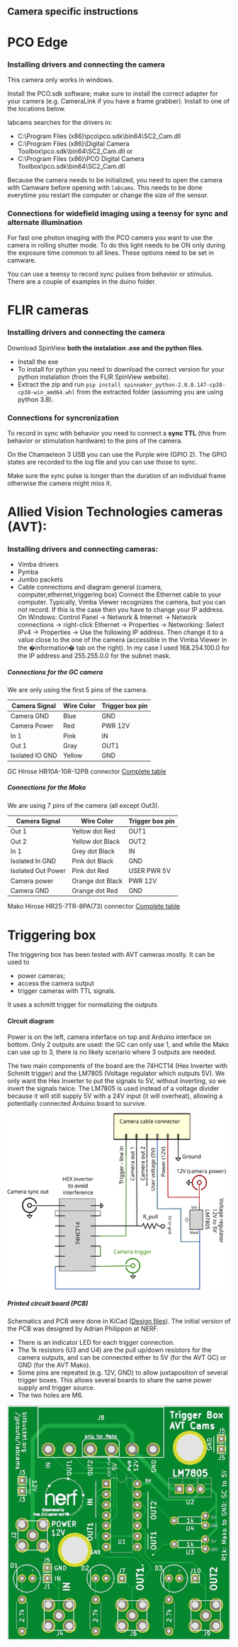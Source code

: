 ## Camera specific instructions

# PCO Edge

### Installing drivers and connecting the camera

This camera only works in windows.

Install the PCO.sdk software; make sure to install the correct adapter for your camera (e.g. CameraLink if you have a frame grabber). Install to one of the locations below.

labcams searches for the drivers in:

 * C:\Program Files (x86)\pco\pco.sdk\bin64\SC2_Cam.dll
 * C:\Program Files (x86)\Digital Camera Toolbox\pco.sdk\bin64\SC2_Cam.dll or
 * C:\Program Files (x86)\PCO Digital Camera Toolbox\pco.sdk\bin64\SC2_Cam.dll

Because the camera needs to be initialized, you need to open the camera with Camware before opening with ``labcams``. This needs to be done everytime you restart the computer or change the size of the sensor.

### Connections for widefield imaging using a teensy for sync and alternate illumination

For fast one photon imaging with the PCO camera you want to use the camera in rolling shutter mode. To do this light needs to be ON only during the exposure time common to all lines. These options need to be set in camware.

You can use a teensy to record sync pulses from behavior or stimulus. There are a couple of examples in the duino folder.


# FLIR cameras

### Installing drivers and connecting the camera

Download SpinView **both the instalation .exe and the python files**. 

* Install the exe
* To install for python you need to download the correct  version for your python instalation (from the FLIR SpinView website).
* Extract the zip and run ``pip install spinnaker_python-2.0.0.147-cp38-cp38-win_amd64.whl`` from the extracted folder (assuming you are using python 3.8).

### Connections for syncronization

To record in sync with behavior you need to connect a **sync TTL** (this from behavior or stimulation hardware) to the pins of the camera. 

On the Chamaeleon 3 USB you can use the Purple wire (GPIO 2). The GPIO states are recorded to the log file and you can use those to sync. 

Make sure the sync pulse is longer than the duration of an individual frame otherwise the camera might miss it.  

# Allied Vision Technologies cameras (AVT):

### Installing drivers and connecting cameras:

* Vimba drivers
* Pymba
* Jumbo packets
* Cable connections and diagram 
     general (camera, computer,ethernet,triggering box)
Connect the Ethernet cable to your computer.
Typically, Vimba Viewer recognizes the camera, but you can not record.
If this is the case then you have to change your IP address. 
On Windows: Control Panel -> Network & Internet -> Network connections -> right-click Ethernet -> Properties -> Networking: Select IPv4 -> Properties -> Use the following IP address. Then change it to a value close to the one of the camera (accessible in the Vimba Viewer in the �information� tab on the right). In my case I used 168.254.100.0 for the IP address and 255.255.0.0 for the subnet mask.


##### Connections for the GC camera

We are only using the first 5 pins of the camera.

Camera Signal|Wire Color|Trigger box pin
------------ | -------- | --------------
Camera GND|Blue|GND
Camera Power|Red|PWR 12V
In 1| Pink|IN
Out 1|Gray|OUT1
Isolated IO GND|Yellow|GND

GC Hirose HR10A-10R-12PB connector [Complete table](images/gc_conn.png)
 
##### Connections for the Mako

We are using 7 pins of the camera (all except Out3).

Camera Signal|Wire Color|Trigger box pin
------------ | -------- | --------
Out 1|Yellow dot Red|OUT1
Out 2|Yellow dot Black|OUT2
In 1|Grey dot Black|IN
Isolated In GND|Pink dot Black|GND
Isolated Out Power|Pink dot Red|USER PWR 5V
Camera power|Orange dot Black|PWR 12V
Camera GND|Orange dot Red|GND


Mako Hirose HR25-7TR-8PA(73) connector [Complete table](images/mako_conn.png)

# Triggering box
The triggering box  has been tested with AVT cameras mostly. It can be used to
   - power cameras;
   - access the camera output
   - trigger cameras with TTL signals.

It uses a schmitt trigger for normalizing the outputs

#### Circuit diagram

Power is on the left, camera interface on top and Arduino interface on bottom.
Only 2 outputs are used: the GC can only use 1, and while the Mako can use up to 3, there is no likely scenario where 3 outputs are needed.

The two main components of the board are the 74HCT14 (Hex Inverter with Schmitt trigger) and the LM7805 (Voltage regulator which outputs 5V).
We only want the Hex Inverter to put the signals to 5V, without inverting, so we invert the signals twice.
The LM7805 is used instead of a voltage divider because it will still supply 5V with a 24V input (it will overheat), allowing a potentially connected Arduino board to survive.

![picture](images/trigger_box_schematic.svg)

##### Printed circuit board (PCB)

Schematics and PCB were done in KiCad ([Design files](pcb/)). The initial version of the PCB was designed by Adrian Philippon at NERF.

* There is an indicator LED for each trigger connection.
* The 1k resistors (U3 and U4) are the pull up/down resistors for the camera outputs, and can be connected either to 5V (for the AVT GC) or GND (for the AVT Mako).
* Some pins are repeated (e.g. 12V, GND) to allow juxtaposition of several trigger boxes. This allows several boards to share the same power supply and trigger source.
* The two holes are M6.

![picture](images/trigger_box_avt.png)
